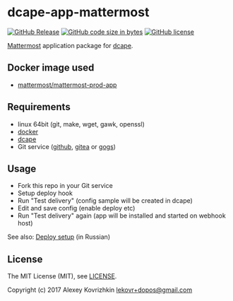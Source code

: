 # dcape-app-mattermost

[![GitHub Release][1]][2] [![GitHub code size in bytes][3]]() [![GitHub license][4]][5]

[1]: https://img.shields.io/github/release/dopos/dcape-app-mattermost.svg
[2]: https://github.com/dopos/dcape-app-mattermost/releases
[3]: https://img.shields.io/github/languages/code-size/dopos/dcape-app-mattermost.svg
[4]: https://img.shields.io/github/license/dopos/dcape-app-mattermost.svg
[5]: LICENSE

[Mattermost](https://about.mattermost.com/) application package for [dcape](https://github.com/dopos/dcape).

## Docker image used

* [mattermost/mattermost-prod-app](https://hub.docker.com/r/mattermost/mattermost-prod-app/)

## Requirements

* linux 64bit (git, make, wget, gawk, openssl)
* [docker](http://docker.io)
* [dcape](https://github.com/dopos/dcape)
* Git service ([github](https://github.com), [gitea](https://gitea.io) or [gogs](https://gogs.io))

## Usage

* Fork this repo in your Git service
* Setup deploy hook
* Run "Test delivery" (config sample will be created in dcape)
* Edit and save config (enable deploy etc)
* Run "Test delivery" again (app will be installed and started on webhook host)

See also: [Deploy setup](https://github.com/dopos/dcape/blob/master/DEPLOY.md) (in Russian)

## License

The MIT License (MIT), see [LICENSE](LICENSE).

Copyright (c) 2017 Alexey Kovrizhkin <lekovr+dopos@gmail.com>

